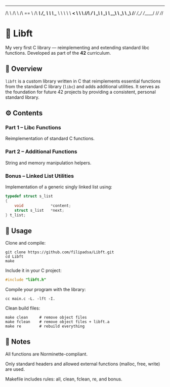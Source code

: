  __         __     ______     ______   ______  
/\ \       /\ \   /\  == \   /\  ___\ /\__  _\ 
\ \ \____  \ \ \  \ \  __<   \ \  __\ \/_/\ \/ 
 \ \_____\  \ \_\  \ \_____\  \ \_\      \ \_\ 
  \/_____/   \/_/   \/_____/   \/_/       \/_/ 
                                               

# 🧩 Libft

My very first C library — reimplementing and extending standard libc functions.
Developed as part of the **42** curriculum.

## 🧠 Overview

`libft` is a custom library written in C that reimplements essential functions from the standard C library (`libc`) and adds additional utilities.
It serves as the foundation for future 42 projects by providing a consistent, personal standard library.

## ⚙️ Contents

### **Part 1 – Libc Functions**
Reimplementation of standard C functions.

### **Part 2 – Additional Functions**
String and memory manipulation helpers.

### **Bonus – Linked List Utilities**
Implementation of a generic singly linked list using:
```c
typedef struct s_list
{
    void            *content;
    struct s_list   *next;
} t_list;
```

## 🧪 Usage

Clone and compile:
```
git clone https://github.com/filipadsa/Libft.git
cd Libft
make
```

Include it in your C project:
```c
#include "libft.h"
```

Compile your program with the library:
```
cc main.c -L. -lft -I.
```

Clean build files:
```
make clean     # remove object files
make fclean    # remove object files + libft.a
make re        # rebuild everything
```

## 📝 Notes

  All functions are Norminette-compliant.

  Only standard headers and allowed external functions (malloc, free, write) are used.

  Makefile includes rules: all, clean, fclean, re, and bonus.
